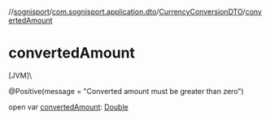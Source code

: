 //[sognisport](../../../index.md)/[com.sognisport.application.dto](../index.md)/[CurrencyConversionDTO](index.md)/[convertedAmount](converted-amount.md)

# convertedAmount

[JVM]\

@Positive(message = &quot;Converted amount must be greater than zero&quot;)

open var [convertedAmount](converted-amount.md): [Double](https://kotlinlang.org/api/latest/jvm/stdlib/kotlin/-double/index.html)
